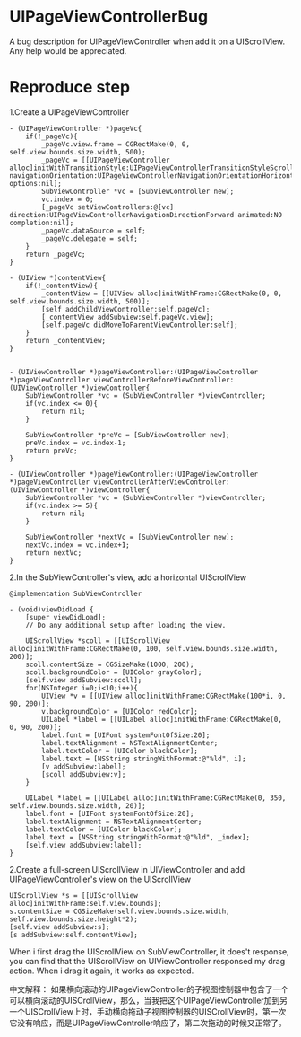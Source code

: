 # UIPageViewControllerBug
A bug description for UIPageViewController when add it on a UIScrollView. Any help would be appreciated. 


# Reproduce step


1.Create a UIPageViewController

```
- (UIPageViewController *)pageVc{
    if(!_pageVc){
        _pageVc.view.frame = CGRectMake(0, 0, self.view.bounds.size.width, 500);
        _pageVc = [[UIPageViewController alloc]initWithTransitionStyle:UIPageViewControllerTransitionStyleScroll navigationOrientation:UIPageViewControllerNavigationOrientationHorizontal options:nil];
        SubViewController *vc = [SubViewController new];
        vc.index = 0;
        [_pageVc setViewControllers:@[vc] direction:UIPageViewControllerNavigationDirectionForward animated:NO completion:nil];
        _pageVc.dataSource = self;
        _pageVc.delegate = self;
    }
    return _pageVc;
}

- (UIView *)contentView{
    if(!_contentView){
        _contentView = [[UIView alloc]initWithFrame:CGRectMake(0, 0, self.view.bounds.size.width, 500)];
        [self addChildViewController:self.pageVc];
        [_contentView addSubview:self.pageVc.view];
        [self.pageVc didMoveToParentViewController:self];
    }
    return _contentView;
}


- (UIViewController *)pageViewController:(UIPageViewController *)pageViewController viewControllerBeforeViewController:(UIViewController *)viewController{
    SubViewController *vc = (SubViewController *)viewController;
    if(vc.index <= 0){
        return nil;
    }
    
    SubViewController *preVc = [SubViewController new];
    preVc.index = vc.index-1;
    return preVc;
}

- (UIViewController *)pageViewController:(UIPageViewController *)pageViewController viewControllerAfterViewController:(UIViewController *)viewController{
    SubViewController *vc = (SubViewController *)viewController;
    if(vc.index >= 5){
        return nil;
    }
    
    SubViewController *nextVc = [SubViewController new];
    nextVc.index = vc.index+1;
    return nextVc;
}

```

2.In the SubViewController's view, add a horizontal UIScrollView

```
@implementation SubViewController

- (void)viewDidLoad {
    [super viewDidLoad];
    // Do any additional setup after loading the view.
    
    UIScrollView *scoll = [[UIScrollView alloc]initWithFrame:CGRectMake(0, 100, self.view.bounds.size.width, 200)];
    scoll.contentSize = CGSizeMake(1000, 200);
    scoll.backgroundColor = [UIColor grayColor];
    [self.view addSubview:scoll];
    for(NSInteger i=0;i<10;i++){
        UIView *v = [[UIView alloc]initWithFrame:CGRectMake(100*i, 0, 90, 200)];
        v.backgroundColor = [UIColor redColor];
        UILabel *label = [[UILabel alloc]initWithFrame:CGRectMake(0, 0, 90, 200)];
        label.font = [UIFont systemFontOfSize:20];
        label.textAlignment = NSTextAlignmentCenter;
        label.textColor = [UIColor blackColor];
        label.text = [NSString stringWithFormat:@"%ld", i];
        [v addSubview:label];
        [scoll addSubview:v];
    }
    
    UILabel *label = [[UILabel alloc]initWithFrame:CGRectMake(0, 350, self.view.bounds.size.width, 20)];
    label.font = [UIFont systemFontOfSize:20];
    label.textAlignment = NSTextAlignmentCenter;
    label.textColor = [UIColor blackColor];
    label.text = [NSString stringWithFormat:@"%ld", _index];
    [self.view addSubview:label];
}
```


2.Create a full-screen UIScrollView in UIViewController and add UIPageViewController's view on the UIScrollView

```
UIScrollView *s = [[UIScrollView alloc]initWithFrame:self.view.bounds];
s.contentSize = CGSizeMake(self.view.bounds.size.width, self.view.bounds.size.height*2);
[self.view addSubview:s];
[s addSubview:self.contentView];
```

When i first drag the UIScrollView on SubViewController, it does't response, you can find that the UIScrollView on UIViewController responsed my drag action. When i drag it again, it works as expected.

中文解释：
如果横向滚动的UIPageViewController的子视图控制器中包含了一个可以横向滚动的UISCrollView，那么，当我把这个UIPageViewController加到另一个UISCrollView上时，手动横向拖动子视图控制器的UISCrollView时，第一次它没有响应，而是UIPageViewController响应了，第二次拖动的时候又正常了。


